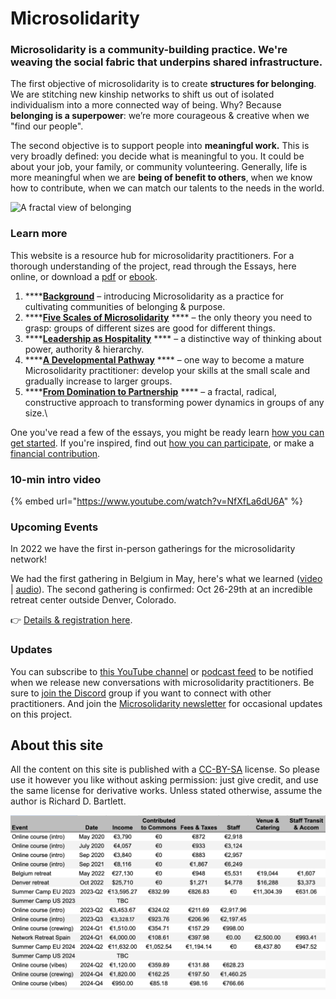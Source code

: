 # Microsolidarity

### Microsolidarity is a community-building practice. We're weaving the social fabric that underpins shared infrastructure.

The first objective of microsolidarity is to create **structures for belonging**. We are stitching new kinship networks to shift us out of isolated individualism into a more connected way of being. Why? Because **belonging is a superpower**: we’re more courageous & creative when we "find our people".

The second objective is to support people into **meaningful work.** This is very broadly defined: you decide what is meaningful to you. It could be about your job, your family, or community volunteering. Generally, life is more meaningful when we are **being of benefit to others**, when we know how to contribute, when we can match our talents to the needs in the world.



![A fractal view of belonging](.gitbook/assets/fractal-map-of-belonging-edited.jpg)

### Learn more

This website is a resource hub for microsolidarity practitioners. For a thorough understanding of the project, read through the Essays, here online, or download a [pdf](https://github.com/microsolidarity/handbook/raw/master/print%20export/Microsolidarity.pdf) or [ebook](https://github.com/microsolidarity/handbook/raw/master/print%20export/Microsolidarity.epub).

1. ****[**Background**](essays/background-and-introduction.md) – introducing Microsolidarity as a practice for cultivating communities of belonging & purpose.
2. ****[**Five Scales of Microsolidarity**](essays/five-scales-of-microsolidarity.md) **** – the only theory you need to grasp: groups of different sizes are good for different things.
3. ****[**Leadership as Hospitality**](essays/leadership-as-hospitality.md) **** – a distinctive way of thinking about power, authority & hierarchy.
4. ****[**A Developmental Pathway**](essays/a-developmental-pathway.md)  ****  – one way to become a mature Microsolidarity practitioner: develop your skills at the small scale and gradually increase to larger groups.
5. ****[**From Domination to Partnership**](essays/from-domination-to-partnership.md) **** – a fractal, radical, constructive approach to transforming power dynamics in groups of any size.\


One you've read a few of the essays, you might be ready learn [how you can get started](practices/how-you-can-get-started.md). If you're inspired, find out [how you can participate](participate/), or make a [financial contribution](participate/contributing-money.md).



### 10-min intro video

{% embed url="https://www.youtube.com/watch?v=NfXfLa6dU6A" %}



### Upcoming Events

In 2022 we have the first in-person gatherings for the microsolidarity network!&#x20;

We had the first gathering in Belgium in May, here's what we learned ([video](https://www.youtube.com/watch?v=u-mgfPm6hsg) | [audio](https://anchor.fm/Microsolidarity/episodes/What-We-Learned-From-the-1st-Gathering-of-Microsolidarity-Practitioners-e1jnnmi)). The second gathering is confirmed: Oct 26-29th at an incredible retreat center outside Denver, Colorado.

👉  [Details & registration here](https://www.thehum.org/microsolidarity-gatherings).

###

### Updates

You can subscribe to [this YouTube channel](https://www.youtube.com/channel/UC6hicteAM1PrzfeWN5VT5dg/) or [podcast feed](https://anchor.fm/microsolidarity) to be notified when we release new conversations with microsolidarity practitioners. Be sure to [join the Discord](https://discord.gg/Kp2xVuSFAX) group if you want to connect with other practitioners. And join the [Microsolidarity newsletter](http://microsolidarity.substack.com) for occasional updates on this project.&#x20;



## About this site

All the content on this site is published with a [CC-BY-SA](https://creativecommons.org/licenses/by-sa/4.0/) license. So please use it however you like without asking permission: just give credit, and use the same license for derivative works. Unless stated otherwise, assume the author is Richard D. Bartlett.

![](.gitbook/assets/image.png)
